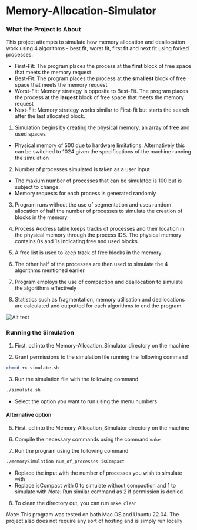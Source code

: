 # Memory-Allocation-Simulator

### What the Project is About
This project attempts to simulate how memory allocation and deallocation work using 4 algorithms -
best fit, worst fit, first fit and next fit using forked processes.
* First-Fit:
    The program places the process at the **first** block of free space that meets the memory request
* Best-Fit:
    The program places the process at the **smallest** block of free space that meets the memory request
* Worst-Fit: 
    Memory strategy is opposite to Best-Fit. The program places the process at the **largest** block of free space that meets the memory request
* Next-Fit:
    Memory strategy works similar to First-fit but starts the search after the last allocated block.

1. Simulation begins by creating the physical memory, an array of free and used spaces
- Physical memory of 500 due to hardware limitations. Alternatively this can be switched to 1024 given the specifications of the machine running the simulation

2. Number of processes simulated is taken as a user input
- The maxium number of processes that can be simulated is 100 but is subject to change.
- Memory requests for each process is generated randomly

3. Program runs without the use of segmentation and uses random allocation of half the number of processes to simulate the creation of blocks in the memory

4. Process Address table keeps tracks of processes and their location in the physical memory through the process IDS. The physical memory contains 0s and 1s indicating free and used blocks.

5. A free list is used to keep track of free blocks in the memory

6. The other half of the processes are then used to simulate the 4 algorithms mentioned earlier.

7. Program employs the use of compaction and deallocation to simulate the algorithms effectively 

8. Statistics such as fragmentation, memory utilisation and deallocations are calculated and outputted for each algorithms to end the program.

![Alt text](https://github.com/MaameMozuma/Memory-Allocation-Simulator/assets/60921784/07fbe9ca-87dc-4275-9934-b7f2b4e74ddf "figure An image showing a high level overview of how the various data structures in this program look")


### Running the Simulation

1. First, cd into the Memory-Allocation_Simulator directory on the machine

2. Grant permissions to the simulation file running the following command
```bash
chmod +x simulate.sh
```

3. Run the simulation file with the following command
```bash
./simulate.sh
```
- Select the option you want to run using the menu numbers

#### Alternative option
5. First, cd into the Memory-Allocation_Simulator directory on the machine

6. Compile the necessary commands using the command `make` 

7. Run the program using the following command
```bash
./memorySimulation num_of_processes isCompact
```
- Replace the input with the number of processes you wish to simulate with
- Replace isCompact with 0 to simulate without compaction and 1 to simulate with
_Note:_ Run similar command as 2 if permission is denied 

8. To clean the directory out, you can run `make clean`


_Note:_ This program was tested on both Mac OS and Ubuntu 22.04. The project also does not require any sort of hosting and is simply run locally
